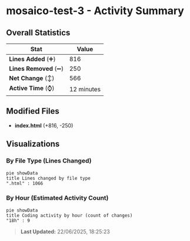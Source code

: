 # mosaico-test-3 - Activity Summary 

## Overall Statistics

| Stat                   | Value                                                             |
| ---------------------- | ----------------------------------------------------------------- |
| **Lines Added** (➕)   | 816                                          |
| **Lines Removed** (➖) | 250                                        |
| **Net Change** (↕)    | 566                |
| **Active Time** (⌚)   | 12 minutes |


## Modified Files
- **index.html** (+816, -250)

## Visualizations

### By File Type (Lines Changed)

```mermaid
pie showData
title Lines changed by file type
".html" : 1066
```

### By Hour (Estimated Activity Count)

```mermaid
pie showData
title Coding activity by hour (count of changes)
"18h" : 9
```


> **Last Updated:** 22/06/2025, 18:25:23